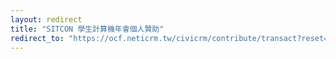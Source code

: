 ```yaml
---
layout: redirect
title: "SITCON 學生計算機年會個人贊助"
redirect_to: "https://ocf.neticrm.tw/civicrm/contribute/transact?reset=1URLid=55"
---
```

